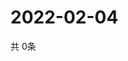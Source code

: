 # 2022-02-04
  共 0条

  <!-- BEGIN -->
  <!-- 最后更新时间Fri Feb 04 2022 11:02:06 GMT+0000 (Coordinated Universal Time) -->
  
  <!-- END -->
  
  